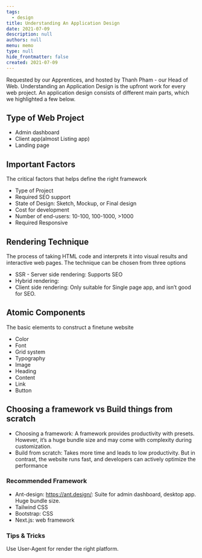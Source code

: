 ```yaml
---
tags: 
  - design
title: Understanding An Application Design
date: 2021-07-09
description: null
authors: null
menu: memo
type: null
hide_frontmatter: false
created: 2021-07-09
---
```


Requested by our Apprentices, and hosted by Thanh Pham - our Head of Web. Understanding an Application Design is the upfront work for every web project. An application design consists of different main parts, which we highlighted a few below.

## Type of Web Project
* Admin dashboard
* Client app(almost Listing app)
* Landing page

## Important Factors
The critical factors that helps define the right framework

* Type of Project
* Required SEO support
* State of Design: Sketch, Mockup, or Final design
* Cost for development
* Number of end-users: 10-100, 100-1000, >1000
* Required Responsive

## Rendering Technique
The process of taking HTML code and interprets it into visual results and interactive web pages. The technique can be chosen from three options

* SSR - Server side rendering: Supports SEO
* Hybrid rendering:
* Client side rendering: Only suitable for Single page app, and isn’t good for SEO.

## Atomic Components
The basic elements to construct a finetune website

* Color
* Font
* Grid system
* Typography
* Image
* Heading
* Content
* Link
* Button

## Choosing a framework vs Build things from scratch
* Choosing a framework: A framework provides productivity with presets. However, it’s a huge bundle size and may come with complexity during customization.
* Build from scratch: Takes more time and leads to low productivity. But in contrast, the website runs fast, and developers can actively optimize the performance

### Recommended Framework
* Ant-design: https://ant.design/: Suite for admin dashboard, desktop app. Huge bundle size.
* Tailwind CSS
* Bootstrap: CSS
* Next.js: web framework

### Tips & Tricks
Use User-Agent for render the right platform.
